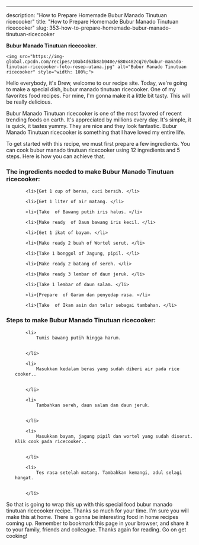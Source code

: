 ---
description: "How to Prepare Homemade Bubur Manado Tinutuan ricecooker"
title: "How to Prepare Homemade Bubur Manado Tinutuan ricecooker"
slug: 353-how-to-prepare-homemade-bubur-manado-tinutuan-ricecooker

<p>
	<strong>Bubur Manado Tinutuan ricecooker</strong>. 
	
</p>
<p>
	
	<img src="https://img-global.cpcdn.com/recipes/10ab4d63b8ab040e/680x482cq70/bubur-manado-tinutuan-ricecooker-foto-resep-utama.jpg" alt="Bubur Manado Tinutuan ricecooker" style="width: 100%;">
	
	
</p>
<p>
	Hello everybody, it's Drew, welcome to our recipe site. Today, we're going to make a special dish, bubur manado tinutuan ricecooker. One of my favorites food recipes. For mine, I'm gonna make it a little bit tasty. This will be really delicious.
</p>
	
<p>
	Bubur Manado Tinutuan ricecooker is one of the most favored of recent trending foods on earth. It's appreciated by millions every day. It's simple, it is quick, it tastes yummy. They are nice and they look fantastic. Bubur Manado Tinutuan ricecooker is something that I have loved my entire life.
</p>
<p>
	
</p>

<p>
To get started with this recipe, we must first prepare a few ingredients. You can cook bubur manado tinutuan ricecooker using 12 ingredients and 5 steps. Here is how you can achieve that.
</p>

<h3>The ingredients needed to make Bubur Manado Tinutuan ricecooker:</h3>

<ol>
	
		<li>{Get 1 cup of beras, cuci bersih. </li>
	
		<li>{Get 1 liter of air matang. </li>
	
		<li>{Take  of Bawang putih iris halus. </li>
	
		<li>{Make ready  of Daun bawang iris kecil. </li>
	
		<li>{Get 1 ikat of bayam. </li>
	
		<li>{Make ready 2 buah of Wortel serut. </li>
	
		<li>{Take 1 bonggol of Jagung, pipil. </li>
	
		<li>{Make ready 2 batang of sereh. </li>
	
		<li>{Make ready 3 lembar of daun jeruk. </li>
	
		<li>{Take 1 lembar of daun salam. </li>
	
		<li>{Prepare  of Garam dan penyedap rasa. </li>
	
		<li>{Take  of Ikan asin dan telur sebagai tambahan. </li>
	
</ol>
<p>
	
</p>

<h3>Steps to make Bubur Manado Tinutuan ricecooker:</h3>

<ol>
	
		<li>
			Tumis bawang putih hingga harum.
			
			
		</li>
	
		<li>
			Masukkan kedalam beras yang sudah diberi air pada rice cooker..
			
			
		</li>
	
		<li>
			Tambahkan sereh, daun salam dan daun jeruk.
			
			
		</li>
	
		<li>
			Masukkan bayam, jagung pipil dan wortel yang sudah diserut. Klik cook pada ricecooker..
			
			
		</li>
	
		<li>
			Tes rasa setelah matang. Tambahkan kemangi, adul selagi hangat.
			
			
		</li>
	
</ol>

<p>
	
</p>

<p>
	So that is going to wrap this up with this special food bubur manado tinutuan ricecooker recipe. Thanks so much for your time. I'm sure you will make this at home. There is gonna be interesting food in home recipes coming up. Remember to bookmark this page in your browser, and share it to your family, friends and colleague. Thanks again for reading. Go on get cooking!
</p>
